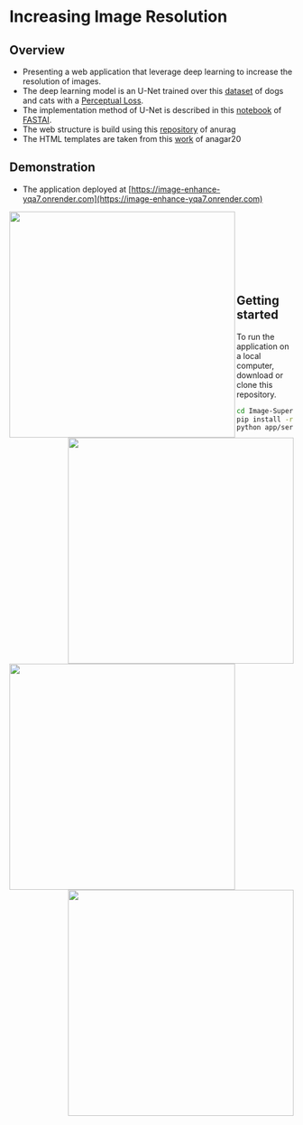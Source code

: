 # Increasing Image Resolution

## Overview 

- Presenting a web application that leverage deep learning to increase the resolution of images.
- The deep learning model is an U-Net trained over this [dataset](https://www.robots.ox.ac.uk/~vgg/data/pets/) of dogs and cats with a [Perceptual Loss](https://arxiv.org/abs/1603.08155).
- The implementation method of U-Net is described in this [notebook](https://github.com/fastai/course-v3/blob/master/nbs/dl1/lesson7-superres.ipynb) of [FASTAI](https://www.fast.ai/).
- The web structure is build using this [repository](https://github.com/feiwu77777/fastai-v3) of anurag
- The HTML templates are taken from this [work](https://github.com/anagar20/Resnet-Image-Classification-Flask-App) of anagar20

## Demonstration
- The application deployed at [https://image-enhance-yqa7.onrender.com](https://image-enhance-yqa7.onrender.com)

<img src='https://user-images.githubusercontent.com/34350063/68475823-73ec4480-0229-11ea-9f4e-d3cc309f139a.png' align="left" width=400>
<img src='https://user-images.githubusercontent.com/34350063/68475991-da716280-0229-11ea-9eb4-d3a79d272dc2.png' align="right" width=400>

<br><br><br>

<img src='https://user-images.githubusercontent.com/34350063/68476009-e65d2480-0229-11ea-9ff0-0ab76477fc03.png' align="left" width=400>
<img src='https://user-images.githubusercontent.com/34350063/68476030-f2e17d00-0229-11ea-882e-87af720df30c.png' align="right" width=400>

<br><br><br>

## Getting started

To run the application on a local computer, download or clone this repository.
```bash
cd Image-Super-Resolution
pip install -r requirements 
python app/server.py serve
```
